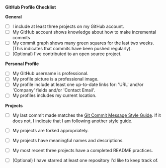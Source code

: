 **GitHub Profile Checklist**

**General**

- [ ] I include at least three projects on my GitHub account.
- [ ] My GitHub account shows knowledge about how to make incremental commits
- [ ] My commit graph shows many green squares for the last two weeks. (This indicates that commits have been pushed regularly).
- [ ] (Optional) I've contributed to an open source project.

**Personal Profile**

- [ ] My GitHub username is professional.
- [ ] My profile picture is a professional image.
- [ ] My profile include at least one up-to-date links for: 'URL' and/or 'Company' fields and/or 'Contact Email'.
- [ ] My profiles includes my current location.

**Projects**

- [ ] My last commit made matches the [Git Commit Message Style Guide](http://udacity.github.io/git-styleguide/). If it does not, I indicate that I am following another style guide.
- [ ] My projects are forked appropriately.
- [ ] My projects have meaningful names and descriptions.
- [ ] My most recent three projects have a completed README practices.
- [ ] (Optional) I have starred at least one repository I'd like to keep track of.

